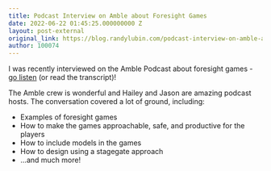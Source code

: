 ```yaml
---
title: Podcast Interview on Amble about Foresight Games
date: 2022-06-22 01:45:25.000000000 Z
layout: post-external
original_link: https://blog.randylubin.com/podcast-interview-on-amble-about-foresight-games
author: 100074
---
```


I was recently interviewed on the Amble Podcast about foresight games - [go listen](https://amble.studio/episode-11-foresight-games-with-randy-lubin/) (or read the transcript)!

The Amble crew is wonderful and Hailey and Jason are amazing podcast hosts. The conversation covered a lot of ground, including:

- Examples of foresight games
- How to make the games approachable, safe, and productive for the players
- How to include models in the games
- How to design using a stagegate approach
- …and much more!
